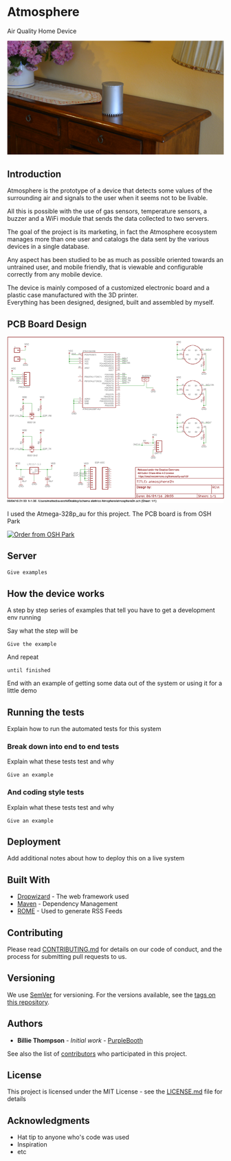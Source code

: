 # Atmosphere

Air Quality Home Device
<p align="center">
<img src="https://github.com/MatteoBavecchi/Atmosphere/blob/master/Photos/atmosphere_on_table.png">
</p>

## Introduction

Atmosphere is the prototype of a device that detects some values of the surrounding air and signals to the user when it seems not to be livable.

All this is possible with the use of gas sensors, temperature sensors, a buzzer and a WiFi module that sends the data collected to two servers.

The goal of the project is its marketing, in fact the Atmosphere ecosystem manages more than one user and catalogs the data sent by the various devices in a single database.

Any aspect has been studied to be as much as possible oriented towards an untrained user, and mobile friendly, that is viewable and configurable correctly from any mobile device.


The device is mainly composed of a customized electronic board and a plastic case manufactured with the 3D printer.<br>
Everything has been designed, designed, built and assembled by myself.


## PCB Board Design

<img src="https://github.com/MatteoBavecchi/Atmosphere/blob/master/Photos/atmosphere_scheme.jpg">

I used the Atmega-328p_au for this project.
The PCB board is from OSH Park 

<a href="https://oshpark.com/shared_projects/vfo74W1z"><img src="https://oshpark.com/assets/badge-5b7ec47045b78aef6eb9d83b3bac6b1920de805e9a0c227658eac6e19a045b9c.png" alt="Order from OSH Park"></img></a>
## Server



```
Give examples
```

## How the device works

A step by step series of examples that tell you have to get a development env running

Say what the step will be

```
Give the example
```

And repeat

```
until finished
```

End with an example of getting some data out of the system or using it for a little demo

## Running the tests

Explain how to run the automated tests for this system

### Break down into end to end tests

Explain what these tests test and why

```
Give an example
```

### And coding style tests

Explain what these tests test and why

```
Give an example
```

## Deployment

Add additional notes about how to deploy this on a live system

## Built With

* [Dropwizard](http://www.dropwizard.io/1.0.2/docs/) - The web framework used
* [Maven](https://maven.apache.org/) - Dependency Management
* [ROME](https://rometools.github.io/rome/) - Used to generate RSS Feeds

## Contributing

Please read [CONTRIBUTING.md](https://gist.github.com/PurpleBooth/b24679402957c63ec426) for details on our code of conduct, and the process for submitting pull requests to us.

## Versioning

We use [SemVer](http://semver.org/) for versioning. For the versions available, see the [tags on this repository](https://github.com/your/project/tags). 

## Authors

* **Billie Thompson** - *Initial work* - [PurpleBooth](https://github.com/PurpleBooth)

See also the list of [contributors](https://github.com/your/project/contributors) who participated in this project.

## License

This project is licensed under the MIT License - see the [LICENSE.md](LICENSE.md) file for details

## Acknowledgments

* Hat tip to anyone who's code was used
* Inspiration
* etc

